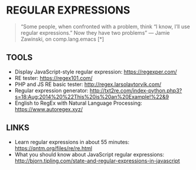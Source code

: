 REGULAR EXPRESSIONS
===================

> “Some people, when confronted with a problem, think “I know, I’ll use regular expressions.” Now they have two problems” — Jamie Zawinski, on comp.lang.emacs [*]

TOOLS
-----

* Display JavaScript-style regular expression: https://regexper.com/
* RE tester: https://regex101.com/
* PHP and JS RE basic tester: http://regex.larsolavtorvik.com/
* Regular expression generator: http://txt2re.com/index-python.php3?s=18:Aug:2014%20%22This%20is%20an%20Example!%22&9
* English to RegEx with Natural Language Processing: https://www.autoregex.xyz/

LINKS
-----

* Learn regular expressions in about 55 minutes:  https://qntm.org/files/re/re.html
* What you should know about JavaScript regular expressions: http://bjorn.tipling.com/state-and-regular-expressions-in-javascript
